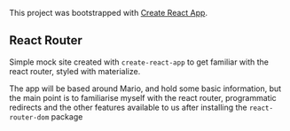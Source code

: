 This project was bootstrapped with [Create React App](https://github.com/facebook/create-react-app).

## React Router

Simple mock site created with `create-react-app` to get familiar with the react router, styled with materialize.

The app will be based around Mario, and hold some basic information, but the main point is to familiarise myself with the react router, programmatic redirects and the other features available to us after installing the `react-router-dom` package
